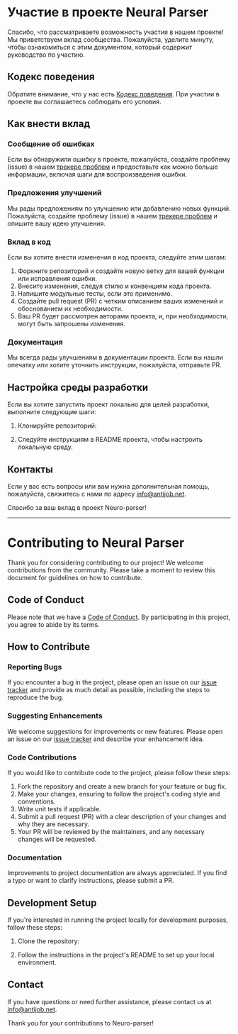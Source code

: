 # Участие в проекте Neural Parser

Спасибо, что рассматриваете возможность участия в нашем проекте! Мы приветствуем вклад сообщества. Пожалуйста, уделите минуту, чтобы ознакомиться с этим документом, который содержит руководство по участию.

## Кодекс поведения

Обратите внимание, что у нас есть [Кодекс поведения](CODE_OF_CONDUCT.md). При участии в проекте вы соглашаетесь соблюдать его условия.

## Как внести вклад

### Сообщение об ошибках

Если вы обнаружили ошибку в проекте, пожалуйста, создайте проблему (issue) в нашем [трекере проблем](https://github.com/antijob/neuro-parser/issues) и предоставьте как можно больше информации, включая шаги для воспроизведения ошибки.

### Предложения улучшений

Мы рады предложениям по улучшению или добавлению новых функций. Пожалуйста, создайте проблему (issue) в нашем [трекере проблем](https://github.com/antijob/neuro-parser/issues) и опишите вашу идею улучшения.

### Вклад в код

Если вы хотите внести изменения в код проекта, следуйте этим шагам:

1. Форкните репозиторий и создайте новую ветку для вашей функции или исправления ошибки.
2. Внесите изменения, следуя стилю и конвенциям кода проекта.
3. Напишите модульные тесты, если это применимо.
4. Создайте pull request (PR) с четким описанием ваших изменений и обоснованием их необходимости.
5. Ваш PR будет рассмотрен авторами проекта, и, при необходимости, могут быть запрошены изменения.

### Документация

Мы всегда рады улучшениям в документации проекта. Если вы нашли опечатку или хотите уточнить инструкции, пожалуйста, отправьте PR.

## Настройка среды разработки

Если вы хотите запустить проект локально для целей разработки, выполните следующие шаги:

1. Клонируйте репозиторий:

2. Следуйте инструкциям в README проекта, чтобы настроить локальную среду.

## Контакты

Если у вас есть вопросы или вам нужна дополнительная помощь, пожалуйста, свяжитесь с нами по адресу info@antijob.net.

Спасибо за ваш вклад в проект Neuro-parser!

---

# Contributing to Neural Parser

Thank you for considering contributing to our project! We welcome contributions from the community. Please take a moment to review this document for guidelines on how to contribute.

## Code of Conduct

Please note that we have a [Code of Conduct](CODE_OF_CONDUCT.md). By participating in this project, you agree to abide by its terms.

## How to Contribute

### Reporting Bugs

If you encounter a bug in the project, please open an issue on our [issue tracker](https://github.com/antijob/neuro-parser/issues) and provide as much detail as possible, including the steps to reproduce the bug.

### Suggesting Enhancements

We welcome suggestions for improvements or new features. Please open an issue on our [issue tracker](https://github.com/antijob/neuro-parser/issues) and describe your enhancement idea.

### Code Contributions

If you would like to contribute code to the project, please follow these steps:

1. Fork the repository and create a new branch for your feature or bug fix.
2. Make your changes, ensuring to follow the project's coding style and conventions.
3. Write unit tests if applicable.
4. Submit a pull request (PR) with a clear description of your changes and why they are necessary.
5. Your PR will be reviewed by the maintainers, and any necessary changes will be requested.

### Documentation

Improvements to project documentation are always appreciated. If you find a typo or want to clarify instructions, please submit a PR.

## Development Setup

If you're interested in running the project locally for development purposes, follow these steps:

1. Clone the repository:

2. Follow the instructions in the project's README to set up your local environment.

## Contact

If you have questions or need further assistance, please contact us at info@antijob.net.

Thank you for your contributions to Neuro-parser!
